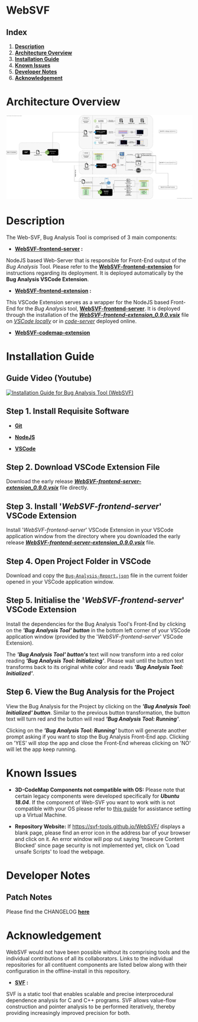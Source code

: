 # WebSVF

## **Index**

1. **[Description](#description)**
1. **[Architecture Overview](#architecture-overview)**
1. **[Installation Guide](#installation-guide)**
1. **[Known Issues](#known-issues)**
1. **[Developer Notes](#developer-notes)**
1. **[Acknowledgement](#acknowledgement)**

# Architecture Overview

<img src="docs/WebSVF Architecture.jpg">

# Description

The Web-SVF, Bug Analysis Tool is comprised of 3 main components:

- **[WebSVF-frontend-server](/src/WebSVF-frontend-server) :**

NodeJS based Web-Server that is responsible for Front-End output of the *Bug Analysis* Tool. Please refer to the **[WebSVF-frontend-extension](https://github.com/SVF-tools/WebSVF/tree/master/src/WebSVF-frontend-extension)** for instructions regarding its deployment. It is deployed automatically by the **Bug Analysis VSCode Extension**.

- **[WebSVF-frontend-extension](/src/WebSVF-frontend-extension) :**

This VSCode Extension serves as a wrapper for the NodeJS based Front-End for the *Bug Analysis* tool, **[WebSVF-frontend-server](https://github.com/SVF-tools/WebSVF/tree/master/src/WebSVF-frontend-server)**. It is deployed through the installation of the ***[WebSVF-frontend-extension_0.9.0.vsix](https://github.com/SVF-tools/WebSVF/releases/download/0.9.0/WebSVF-frontend-extension_0.9.0.vsix)*** file on *[VSCode locally](https://code.visualstudio.com/download)* or in *[code-server](https://github.com/cdr/code-server)* deployed online.

- **[WebSVF-codemap-extension](/src/codemap_extension/)**


# Installation Guide

## **Guide Video (Youtube)**

[![Installation Guide for Bug Analysis Tool (WebSVF)](https://img.youtube.com/vi/--a1rgFE_Cs/hqdefault.jpg)](https://www.youtube.com/watch?v=--a1rgFE_Cs)

## Step 1. Install Requisite Software

- **[Git](https://git-scm.com/downloads)**

- **[NodeJS](https://nodejs.org/en/download/)**


- **[VSCode](https://code.visualstudio.com/download)**


## Step 2. Download VSCode Extension File

Download the early release ***[WebSVF-frontend-server-extension_0.9.0.vsix](https://github.com/SVF-tools/WebSVF/releases/download/0.9.0/WebSVF-frontend-extension_0.9.0.vsix)*** file directly.

## Step 3. Install '*WebSVF-frontend-server*' VSCode Extension

Install '*WebSVF-frontend-server*' VSCode Extension in your VSCode application window from the directory where you downloaded the early release ***[WebSVF-frontend-server-extension_0.9.0.vsix](https://github.com/SVF-tools/WebSVF/releases/download/0.9.0/WebSVF-frontend-extension_0.9.0.vsix)*** file.

## Step 4. Open Project Folder in VSCode

Download and copy the [``Bug-Analysis-Report.json``](https://github.com/SVF-tools/WebSVF/releases/download/0.9.0/Bug-Analysis-Report.json) file in the current folder opened in your VSCode application window.

## Step 5. Initialise the '*WebSVF-frontend-server*' VSCode Extension

Install the dependencies for the Bug Analysis Tool's Front-End by clicking on the ***'Bug Analysis Tool' button*** in the bottom left corner of your VSCode application window (provided by the '*WebSVF-frontend-server*' VSCode Extension).

The ***'Bug Analysis Tool' button's*** text will now transform into a red color reading ***'Bug Analysis Tool: Initializing'***. Please wait until the button text transforms back to its original white color and reads ***'Bug Analysis Tool: Initialized'***.

## Step 6. View the Bug Analysis for the Project

View the Bug Analysis for the Project by clicking on the ***'Bug Analysis Tool: Initialized' button***. Similar to the previous button transformation, the button text will turn red and the button will read ***'Bug Analysis Tool: Running'***. 

Clicking on the ***'Bug Analysis Tool: Running'*** button will generate another prompt asking if you want to stop the Bug Analysis Front-End app. Clicking on 'YES' will stop the app and close the Front-End whereas clicking on 'NO' will let the app keep running.

# Known Issues

- **3D-CodeMap Components not compatible with OS:** Please note that certain legacy components were developed specifically for ***Ubuntu 18.04***. If the component of Web-SVF you want to work with is not compatible with your OS please refer to [this guide](https://github.com/SVF-tools/WebSVF/blob/master/docs/Install_VirtualBox.md) for assistance setting up a Virtual Machine. 

- **Repository Website:** If  https://svf-tools.github.io/WebSVF/  displays a blank page, please find an error icon in the address bar of your browser and click on it. An error window will pop out saying 'Insecure Content Blocked' since page security is not implemented yet, click on 'Load unsafe Scripts' to load the webpage.

# Developer Notes

## Patch Notes

Please find the CHANGELOG **[here](https://github.com/SVF-tools/WebSVF/blob/master/CHANGELOG.md)**

# Acknowledgement

WebSVF would not have been possible without its comprising tools and the individual contributions of all its collaborators. 
Links to the individual repositories for all contituent components are listed below along with their configuration in the offline-install in this repository.

- **[SVF](https://github.com/SVF-tools/SVF) :**

SVF is a static tool that enables scalable and precise interprocedural dependence analysis for C and C++ programs. SVF allows value-flow construction and pointer analysis to be performed iteratively, thereby providing increasingly improved precision for both.
